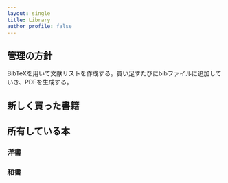 ```yaml
---
layout: single
title: Library
author_profile: false
---
```

## 管理の方針
BibTeXを用いて文献リストを作成する。買い足すたびにbibファイルに追加していき、PDFを生成する。


## 新しく買った書籍

<i class="far fa-file-pdf"></i>

## 所有している本
### 洋書

### 和書